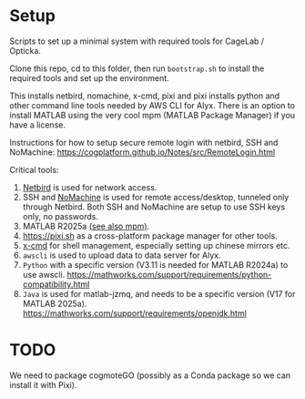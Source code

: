 # Setup

Scripts to set up a minimal system with required tools for CageLab / Opticka.

Clone this repo, cd to this folder, then run `bootstrap.sh` to install the required tools and set up the environment.

This installs netbird, nomachine, x-cmd, pixi and pixi installs python and other command line tools needed by AWS CLI for Alyx. There is an option to install MATLAB using the very cool mpm (MATLAB Package Manager) if you have a license.

Instructions for how to setup secure remote login with netbird, SSH and NoMachine: <https://cogplatform.github.io/Notes/src/RemoteLogin.html>

Critical tools:

1. [Netbird](https://netbird.io) is used for network access.
2. SSH and [NoMachine](https://www.nomachine.com) is used for remote access/desktop, tunneled only through Netbird. Both SSH and NoMachine are setup to use SSH keys only, no passwords.
3. MATLAB R2025a [(see also mpm)](https://www.mathworks.com/products/mpm.html).
5. <https://pixi.sh> as a cross-platform package manager for other tools.
4. [x-cmd](https://www.x-cmd.com) for shell management, especially setting up chinese mirrors etc.
1. `awscli` is used to upload data to data server for Alyx.
1. `Python` with a specific version (V3.11 is needed for MATLAB R2024a) to use awscli. <https://mathworks.com/support/requirements/python-compatibility.html>
1. `Java` is used for matlab-jzmq, and needs to be a specific version (V17 for MATLAB 2025a). <https://mathworks.com/support/requirements/openjdk.html>

# TODO

We need to package cogmoteGO (possibly as a Conda package so we can install it with Pixi).

